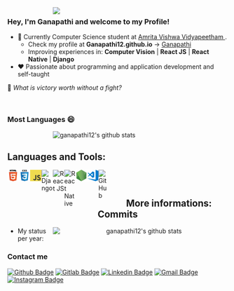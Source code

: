 <img align="right" width="400" src="https://c.top4top.io/p_11004tbku0.gif?fit=1281%2C716&ssl=1" />

### Hey, I'm Ganapathi and welcome to my Profile!
- :rocket: Currently Computer Science student at [Amrita Vishwa Vidyapeetham ](https://www.amrita.edu/school/engineering/coimbatore).
   - Check my profile at **Ganapathi12.github.io** -> [Ganapathi ](https://ganapathi12.github.io/)
   - Improving experiences in: **Computer Vision** | **React JS** | **React Native** | **Django**
- :heart: Passionate about programming and application development and self-taught

:thinking: *What is victory worth without a fight?*

<br />

### Most Languages :smile:

<img align="right" width="400" src="https://github-readme-stats.vercel.app/api/top-langs/?username=ganapathi12&layout=compact&theme=dracula" alt="ganapathi12's github stats" />

<br />

## Languages and Tools:

<div>
  <a href="https://developer.mozilla.org/pt-BR/docs/Web/HTML/HTML5"> 
    <img align="left" alt="HTML5" width="26px" src="https://raw.githubusercontent.com/github/explore/80688e429a7d4ef2fca1e82350fe8e3517d3494d/topics/html/html.png" /> 
  </a>
  <a href="https://www.w3.org/Style/CSS/Overview.en.html">
    <img align="left" alt="CSS3" width="26px" src="https://raw.githubusercontent.com/github/explore/80688e429a7d4ef2fca1e82350fe8e3517d3494d/topics/css/css.png" />
  </a>
  <a href="https://developer.mozilla.org/pt-BR/docs/Web/JavaScript">
    <img align="left" alt="JavaScript" width="26px" src="https://raw.githubusercontent.com/github/explore/80688e429a7d4ef2fca1e82350fe8e3517d3494d/topics/javascript/javascript.png" />
  </a>
    <a href="https://www.django-rest-framework.org/">
        <img align="left" alt="Django" width="26px" src="https://devicons.github.io/devicon/devicon.git/icons/django/django-original.svg"/>
  </a>
  <a href="https://pt-br.reactjs.org">
    <img align="left" alt="React JS" width="26px" src="https://cdn.jsdelivr.net/npm/simple-icons@3.4.0/icons/react.svg" />
  </a>
  <a href="https://reactnative.dev">
    <img align="left" alt="React Native" width="26px" src="https://library.kissclipart.com/20181008/qw/kissclipart-react-logo-transparent-background-clipart-react-co-f9507a1adbc3c5f3.jpg" />
  </a>
  <a href="https://nodejs.org/en/">
    <img align="left" alt="Node.js" width="26px" src="https://raw.githubusercontent.com/github/explore/80688e429a7d4ef2fca1e82350fe8e3517d3494d/topics/nodejs/nodejs.png" />
  </a>
  <a href="https://code.visualstudio.com">
    <img align="left" alt="Visual Studio Code" width="26px" src="https://raw.githubusercontent.com/github/explore/80688e429a7d4ef2fca1e82350fe8e3517d3494d/topics/visual-studio-code/visual-studio-code.png" />
  </a>
  <a href="https://git-scm.com">
    <img align="left" alt="GitHub" width="26px" src="https://git-scm.com/images/logos/downloads/Git-Icon-1788C.png" />
  </a>
<div/>
  
<br/><br/>

<div align="center" >
   <h2>More informations: Commits</h2>
  <img align="right" width="400" src="https://github-readme-stats.vercel.app/api?username=ganapathi12&show_icons=true&theme=dracula&count_private=true" alt="ganapathi12's github stats" />
    <ul align="left">
    <li align="left">My status per year:</li>
  </ul>
</div>

### Contact me
[![Github Badge](https://img.shields.io/badge/-Github-000?style=flat-square&logo=Github&logoColor=white&link=https://github.com/lucasgdb)](https://github.com/ganapathi12)
[![Gitlab Badge](https://img.shields.io/badge/-Gitlab-000?style=flat-square&logo=Gitlab&logoColor=white&link=https://github.com/lucasgdb)](https://git.amrita.edu/Gana016)
[![Linkedin Badge](https://img.shields.io/badge/-LinkedIn-blue?style=flat-square&logo=Linkedin&logoColor=white&link=https://www.linkedin.com/in/ganapathi-subramanyam-jayam-2801801b5/)](https://www.linkedin.com/in/ganapathi-subramanyam-jayam-2801801b5/)
[![Gmail Badge](https://img.shields.io/badge/-Gmail-c14438?style=flat-square&logo=Gmail&logoColor=white&link=mailto:jayam.ganapathi12@gmail.com)](mailto:jayam.ganapathi12@gmail.com)
[![Instagram Badge](https://img.shields.io/badge/-Instagram-C13584?style=flat-square&labelColor=C13584&logo=instagram&logoColor=white&link=https://www.instagram.com/ganapathi_subbu/)](https://www.instagram.com/ganapathi_subbu/)
